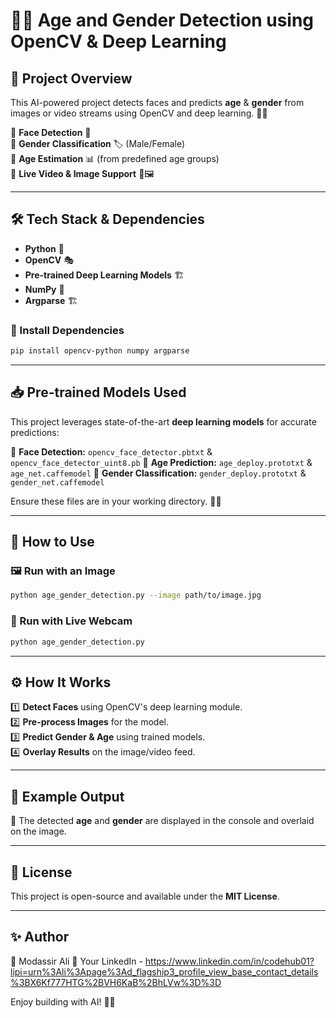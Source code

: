 

# 🧑‍🤖 Age and Gender Detection using OpenCV & Deep Learning

## 🚀 Project Overview
This AI-powered project detects faces and predicts **age** & **gender** from images or video streams using OpenCV and deep learning. 🧠💡

🔹 **Face Detection** 👀  
🔹 **Gender Classification** 🏷️ (Male/Female)  
🔹 **Age Estimation** 📊 (from predefined age groups)  
🔹 **Live Video & Image Support** 🎥🖼️

---

## 🛠️ Tech Stack & Dependencies
- **Python** 🐍
- **OpenCV** 🎭
- **Pre-trained Deep Learning Models** 🏗️
- **NumPy** 🔢
- **Argparse** 🏗️

### 📌 Install Dependencies
```bash
pip install opencv-python numpy argparse
```

---

## 📥 Pre-trained Models Used
This project leverages state-of-the-art **deep learning models** for accurate predictions:

📌 **Face Detection:** `opencv_face_detector.pbtxt` & `opencv_face_detector_uint8.pb`
📌 **Age Prediction:** `age_deploy.prototxt` & `age_net.caffemodel`
📌 **Gender Classification:** `gender_deploy.prototxt` & `gender_net.caffemodel`

Ensure these files are in your working directory. 📂✅

---

## 🎯 How to Use

### 🖼️ Run with an Image
```bash
python age_gender_detection.py --image path/to/image.jpg
```

### 🎥 Run with Live Webcam
```bash
python age_gender_detection.py
```

---

## ⚙️ How It Works
1️⃣ **Detect Faces** using OpenCV's deep learning module.  
2️⃣ **Pre-process Images** for the model.  
3️⃣ **Predict Gender & Age** using trained models.  
4️⃣ **Overlay Results** on the image/video feed.  

---

## 📌 Example Output
📝 The detected **age** and **gender** are displayed in the console and overlaid on the image.

---

## 📜 License
This project is open-source and available under the **MIT License**.

---

## ✨ Author
👤 Modassir Ali
💼 Your LinkedIn - https://www.linkedin.com/in/codehub01?lipi=urn%3Ali%3Apage%3Ad_flagship3_profile_view_base_contact_details%3BX6Kf777HTG%2BVH6KaB%2BhLVw%3D%3D

Enjoy building with AI! 🚀🤖


